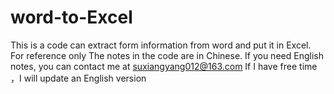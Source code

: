 # word-to-Excel
This is a code can extract form information from word and put it in Excel. For reference only
The notes in the code are in Chinese. If you need English notes, you can contact me at suxiangyang012@163.com
If I have free time ，I will update an English version
